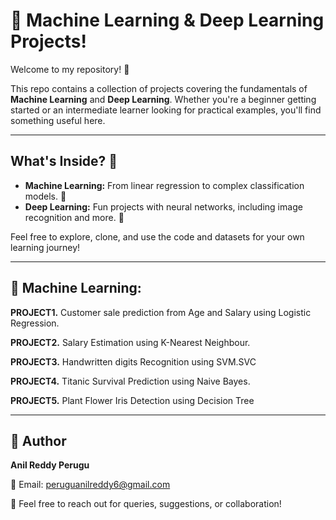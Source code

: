 # 🤖 Machine Learning & Deep Learning Projects!

Welcome to my repository! 👋

This repo contains a collection of projects covering the fundamentals of **Machine Learning** and **Deep Learning**. Whether you're a beginner getting started or an intermediate learner looking for practical examples, you'll find something useful here.

---

## What's Inside? 📂

* **Machine Learning:** From linear regression to complex classification models. 🧠
* **Deep Learning:** Fun projects with neural networks, including image recognition and more. 🚀

Feel free to explore, clone, and use the code and datasets for your own learning journey!

---

## 🧬 Machine Learning:

**PROJECT1.** Customer sale prediction from Age and Salary using Logistic Regression.

**PROJECT2.** Salary Estimation using K-Nearest Neighbour.

**PROJECT3.** Handwritten digits Recognition using SVM.SVC

**PROJECT4.** Titanic Survival Prediction using Naive Bayes.

**PROJECT5.** Plant Flower Iris Detection using Decision Tree

---

## 📇 Author

**Anil Reddy Perugu**

📧 Email: peruguanilreddy6@gmail.com

📍 Feel free to reach out for queries, suggestions, or collaboration!

